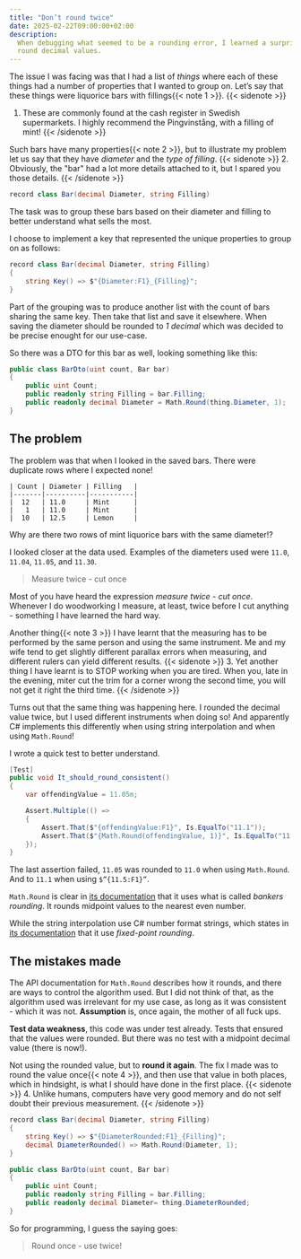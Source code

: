 ```yaml
---
title: "Don’t round twice"
date: 2025-02-22T09:00:00+02:00
description:
  When debugging what seemed to be a rounding error, I learned a surprising thing about the way .NET
  round decimal values.
---
```


The issue I was facing was that I had a list of _things_ where each of these things had a number of properties
that I wanted to group on. Let’s say that these things were liquorice bars with fillings{{< note 1 >}}.
{{< sidenote >}}
1. These are commonly found at the cash register in Swedish supermarkets. I highly recommend the Pingvinstång,
with a filling of mint!
{{< /sidenote >}}


Such bars have many properties{{< note 2 >}}, but to illustrate my problem let us say that they have _diameter_
and the _type of filling_.
{{< sidenote >}}
2. Obviously, the "bar" had a lot more details attached to it, but I spared you those
details.
{{< /sidenote >}}


```csharp
record class Bar(decimal Diameter, string Filling)
```

The task was to group these bars based on their diameter and filling to better understand what sells the most.

I choose to implement a key that represented the unique properties to group on as follows:

```csharp
record class Bar(decimal Diameter, string Filling)
{
	string Key() => $"{Diameter:F1}_{Filling}";
}
```

Part of the grouping was to produce another list with the count of bars sharing the same key. Then take that list
and save it elsewhere. When saving the diameter should be rounded to _1 decimal_ which was decided to be precise
enought for our use-case.

So there was a DTO for this bar as well, looking something like this:

```csharp
public class BarDto(uint count, Bar bar)
{
	public uint Count;
	public readonly string Filling = bar.Filling;
	public readonly decimal Diameter = Math.Round(thing.Diameter, 1);
}
```


## The problem

The problem was that when I looked in the saved bars. There were duplicate rows where I expected none!

```
| Count | Diameter | Filling   |
|-------|----------|-----------|
|  12   | 11.0     | Mint      |
|   1   | 11.0     | Mint      |
|  10   | 12.5     | Lemon     |
```

Why are there two rows of mint liquorice bars with the same diameter!?

I looked closer at the data used. Examples of the diameters used were `11.0`, `11.04`, `11.05`, and `11.30`.

> Measure twice - cut once

Most of you have heard the expression _measure twice - cut once_. Whenever I do woodworking I measure, at least,
twice before I cut anything - something I have learned the hard way.

Another thing{{< note 3 >}} I have learnt that the measuring has to be performed by the same person and using the
same instrument. Me and my wife tend to get slightly different parallax errors when measuring, and different rulers
can yield different results.
{{< sidenote >}}
3. Yet another thing I have learnt is to STOP working when you are tired. When you, late in the
evening, miter cut the trim for a corner wrong the second time, you will not get it right the third time.
{{< /sidenote >}}

Turns out that the same thing was happening here. I rounded the decimal value twice, but I used different
instruments when doing so! And apparently C# implements this differently when using string interpolation and
when using `Math.Round`!

I wrote a quick test to better understand.

```csharp
[Test]
public void It_should_round_consistent()
{
    var offendingValue = 11.05m;

    Assert.Multiple(() =>
    {
        Assert.That($"{offendingValue:F1}", Is.EqualTo("11.1"));
        Assert.That($"{Math.Round(offendingValue, 1)}", Is.EqualTo("11.1"));
    });
}
```

The last assertion failed, `11.05` was rounded to `11.0` when using `Math.Round`. And to `11.1` when using `$”{11.5:F1}”`.

`Math.Round` is clear in [its documentation](https://learn.microsoft.com/en-us/dotnet/api/system.math.round?view=net-9.0)
that it uses what is called _bankers rounding_. It rounds midpoint values to the nearest even number.

While the string interpolation use C# number format strings, which states in
[its documentation](https://learn.microsoft.com/en-us/dotnet/standard/base-types/standard-numeric-format-strings) that it
use _fixed-point rounding_.


## The mistakes made

The API documentation for `Math.Round` describes how it rounds, and there are ways to control the algorithm used. But I did
not think of that, as the algorithm used was irrelevant for my use case, as long as it was consistent - which it was not.
**Assumption** is, once again, the mother of all fuck ups.

**Test data weakness**, this code was under test already. Tests that ensured that the values were rounded. But there was no test
with a midpoint decimal value (there is now!).

Not using the rounded value, but to **round it again**. The fix I made was to round the value once{{< note 4 >}}, and then use
that value in both places, which in hindsight, is what I should have done in the first place.
{{< sidenote >}}
4. Unlike humans, computers have very good memory and do not self
doubt their previous measurement.
{{< /sidenote >}}


```csharp
record class Bar(decimal Diameter, string Filling)
{
	string Key() => $"{DiameterRounded:F1}_{Filling}";
	decimal DiameterRounded() => Math.Round(Diameter, 1);
}

public class BarDto(uint count, Bar bar)
{
	public uint Count;
	public readonly string Filling = bar.Filling;
	public readonly decimal Diameter= thing.DiameterRounded;
}
```

So for programming, I guess the saying goes:

> Round once - use twice!
